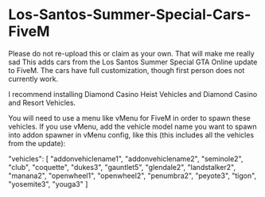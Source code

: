 # Los-Santos-Summer-Special-Cars-FiveM
Please do not re-upload this or claim as your own. That will make me really sad
This adds cars from the Los Santos Summer Special GTA Online update to FiveM. The cars have full customization, though first person does not currently work.

I recommend installing Diamond Casino Heist Vehicles and Diamond Casino and Resort Vehicles.

You will need to use a menu like vMenu for FiveM in order to spawn these vehicles. If you use vMenu, add the vehicle model name you want to spawn into addon spawner in vMenu config,
like this (this includes all the vehicles from the update):

"vehicles": [
  "addonvehiclename1",
  "addonvehiclename2",
	"seminole2",
	"club",
	"coquette",
	"dukes3",
	"gauntlet5",
	"glendale2",
	"landstalker2",
	"manana2",
	"openwheel1",
	"openwheel2",
	"penumbra2",
	"peyote3",
	"tigon",
	"yosemite3",
	"youga3"
  ]
